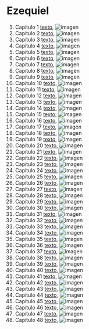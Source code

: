 # Ezequiel

1. Capítulo 1 [texto](texto_filtrado/AT/Ez/Ez_1.txt), ![imagen](nube_de_palabras/AT/Ez/Ez_1.png)
2. Capítulo 2 [texto](texto_filtrado/AT/Ez/Ez_2.txt), ![imagen](nube_de_palabras/AT/Ez/Ez_2.png)
3. Capítulo 3 [texto](texto_filtrado/AT/Ez/Ez_3.txt), ![imagen](nube_de_palabras/AT/Ez/Ez_3.png)
4. Capítulo 4 [texto](texto_filtrado/AT/Ez/Ez_4.txt), ![imagen](nube_de_palabras/AT/Ez/Ez_4.png)
5. Capítulo 5 [texto](texto_filtrado/AT/Ez/Ez_5.txt), ![imagen](nube_de_palabras/AT/Ez/Ez_5.png)
6. Capítulo 6 [texto](texto_filtrado/AT/Ez/Ez_6.txt), ![imagen](nube_de_palabras/AT/Ez/Ez_6.png)
7. Capítulo 7 [texto](texto_filtrado/AT/Ez/Ez_7.txt), ![imagen](nube_de_palabras/AT/Ez/Ez_7.png)
8. Capítulo 8 [texto](texto_filtrado/AT/Ez/Ez_8.txt), ![imagen](nube_de_palabras/AT/Ez/Ez_8.png)
9. Capítulo 9 [texto](texto_filtrado/AT/Ez/Ez_9.txt), ![imagen](nube_de_palabras/AT/Ez/Ez_9.png)
10. Capítulo 10 [texto](texto_filtrado/AT/Ez/Ez_10.txt), ![imagen](nube_de_palabras/AT/Ez/Ez_10.png)
11. Capítulo 11 [texto](texto_filtrado/AT/Ez/Ez_11.txt), ![imagen](nube_de_palabras/AT/Ez/Ez_11.png)
12. Capítulo 12 [texto](texto_filtrado/AT/Ez/Ez_12.txt), ![imagen](nube_de_palabras/AT/Ez/Ez_12.png)
13. Capítulo 13 [texto](texto_filtrado/AT/Ez/Ez_13.txt), ![imagen](nube_de_palabras/AT/Ez/Ez_13.png)
14. Capítulo 14 [texto](texto_filtrado/AT/Ez/Ez_14.txt), ![imagen](nube_de_palabras/AT/Ez/Ez_14.png)
15. Capítulo 15 [texto](texto_filtrado/AT/Ez/Ez_15.txt), ![imagen](nube_de_palabras/AT/Ez/Ez_15.png)
16. Capítulo 16 [texto](texto_filtrado/AT/Ez/Ez_16.txt), ![imagen](nube_de_palabras/AT/Ez/Ez_16.png)
17. Capítulo 17 [texto](texto_filtrado/AT/Ez/Ez_17.txt), ![imagen](nube_de_palabras/AT/Ez/Ez_17.png)
18. Capítulo 18 [texto](texto_filtrado/AT/Ez/Ez_18.txt), ![imagen](nube_de_palabras/AT/Ez/Ez_18.png)
19. Capítulo 19 [texto](texto_filtrado/AT/Ez/Ez_19.txt), ![imagen](nube_de_palabras/AT/Ez/Ez_19.png)
20. Capítulo 20 [texto](texto_filtrado/AT/Ez/Ez_20.txt), ![imagen](nube_de_palabras/AT/Ez/Ez_20.png)
21. Capítulo 21 [texto](texto_filtrado/AT/Ez/Ez_21.txt), ![imagen](nube_de_palabras/AT/Ez/Ez_21.png)
22. Capítulo 22 [texto](texto_filtrado/AT/Ez/Ez_22.txt), ![imagen](nube_de_palabras/AT/Ez/Ez_22.png)
23. Capítulo 23 [texto](texto_filtrado/AT/Ez/Ez_23.txt), ![imagen](nube_de_palabras/AT/Ez/Ez_23.png)
24. Capítulo 24 [texto](texto_filtrado/AT/Ez/Ez_24.txt), ![imagen](nube_de_palabras/AT/Ez/Ez_24.png)
25. Capítulo 25 [texto](texto_filtrado/AT/Ez/Ez_25.txt), ![imagen](nube_de_palabras/AT/Ez/Ez_25.png)
26. Capítulo 26 [texto](texto_filtrado/AT/Ez/Ez_26.txt), ![imagen](nube_de_palabras/AT/Ez/Ez_26.png)
27. Capítulo 27 [texto](texto_filtrado/AT/Ez/Ez_27.txt), ![imagen](nube_de_palabras/AT/Ez/Ez_27.png)
28. Capítulo 28 [texto](texto_filtrado/AT/Ez/Ez_28.txt), ![imagen](nube_de_palabras/AT/Ez/Ez_28.png)
29. Capítulo 29 [texto](texto_filtrado/AT/Ez/Ez_29.txt), ![imagen](nube_de_palabras/AT/Ez/Ez_29.png)
30. Capítulo 30 [texto](texto_filtrado/AT/Ez/Ez_30.txt), ![imagen](nube_de_palabras/AT/Ez/Ez_30.png)
31. Capítulo 31 [texto](texto_filtrado/AT/Ez/Ez_31.txt), ![imagen](nube_de_palabras/AT/Ez/Ez_31.png)
32. Capítulo 32 [texto](texto_filtrado/AT/Ez/Ez_32.txt), ![imagen](nube_de_palabras/AT/Ez/Ez_32.png)
33. Capítulo 33 [texto](texto_filtrado/AT/Ez/Ez_33.txt), ![imagen](nube_de_palabras/AT/Ez/Ez_33.png)
34. Capítulo 34 [texto](texto_filtrado/AT/Ez/Ez_34.txt), ![imagen](nube_de_palabras/AT/Ez/Ez_34.png)
35. Capítulo 35 [texto](texto_filtrado/AT/Ez/Ez_35.txt), ![imagen](nube_de_palabras/AT/Ez/Ez_35.png)
36. Capítulo 36 [texto](texto_filtrado/AT/Ez/Ez_36.txt), ![imagen](nube_de_palabras/AT/Ez/Ez_36.png)
37. Capítulo 37 [texto](texto_filtrado/AT/Ez/Ez_37.txt), ![imagen](nube_de_palabras/AT/Ez/Ez_37.png)
38. Capítulo 38 [texto](texto_filtrado/AT/Ez/Ez_38.txt), ![imagen](nube_de_palabras/AT/Ez/Ez_38.png)
39. Capítulo 39 [texto](texto_filtrado/AT/Ez/Ez_39.txt), ![imagen](nube_de_palabras/AT/Ez/Ez_39.png)
40. Capítulo 40 [texto](texto_filtrado/AT/Ez/Ez_40.txt), ![imagen](nube_de_palabras/AT/Ez/Ez_40.png)
41. Capítulo 41 [texto](texto_filtrado/AT/Ez/Ez_41.txt), ![imagen](nube_de_palabras/AT/Ez/Ez_41.png)
42. Capítulo 42 [texto](texto_filtrado/AT/Ez/Ez_42.txt), ![imagen](nube_de_palabras/AT/Ez/Ez_42.png)
43. Capítulo 43 [texto](texto_filtrado/AT/Ez/Ez_43.txt), ![imagen](nube_de_palabras/AT/Ez/Ez_43.png)
44. Capítulo 44 [texto](texto_filtrado/AT/Ez/Ez_44.txt), ![imagen](nube_de_palabras/AT/Ez/Ez_44.png)
45. Capítulo 45 [texto](texto_filtrado/AT/Ez/Ez_45.txt), ![imagen](nube_de_palabras/AT/Ez/Ez_45.png)
46. Capítulo 46 [texto](texto_filtrado/AT/Ez/Ez_46.txt), ![imagen](nube_de_palabras/AT/Ez/Ez_46.png)
47. Capítulo 47 [texto](texto_filtrado/AT/Ez/Ez_47.txt), ![imagen](nube_de_palabras/AT/Ez/Ez_47.png)
48. Capítulo 48 [texto](texto_filtrado/AT/Ez/Ez_48.txt), ![imagen](nube_de_palabras/AT/Ez/Ez_48.png)
